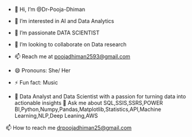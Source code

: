 - 👋 Hi, I’m @Dr-Pooja-Dhiman
- 👀 I’m interested in AI and Data Analytics
- 🌱 I’m passionate DATA SCIENTIST
- 💞️ I’m looking to collaborate on Data research
- 📫 Reach me at poojadhiman2593@gmail.com
- 😄 Pronouns: She/ Her
- ⚡ Fun fact: Music

- 🌱 Data Analyst and Data Scientist with a passion for turning data into actionable insights
💬 Ask me about SQL,SSIS,SSRS,POWER BI,Python,Numpy,Pandas,Matplotlib,Statistics,API,Machine Learning,NLP,Deep Leaning,AWS

📫 How to reach me drpoojadhiman25@gmail.com

<!---
Dr-Pooja-Dhiman/Dr-Pooja-Dhiman is a ✨ special ✨ repository because its `README.md` (this file) appears on your GitHub profile.
You can click the Preview link to take a look at your changes.
--->
